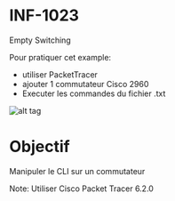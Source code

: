 # INF-1023

Empty Switching

Pour pratiquer cet example:
- utiliser PacketTracer
- ajouter 1 commutateur Cisco 2960
- Executer les commandes du fichier .txt

![alt tag](https://github.com/setrar/INF-1023/blob/master/EmptyRoute/EmptySwitching.png)

# Objectif
Manipuler le CLI sur un commutateur

Note: Utiliser Cisco Packet Tracer 6.2.0
